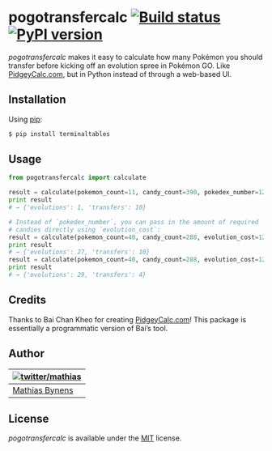 # pogotransfercalc [![Build status](https://travis-ci.org/mathiasbynens/pogotransfercalc.svg?branch=master)](https://travis-ci.org/mathiasbynens/pogotransfercalc) [![PyPI version](https://img.shields.io/pypi/v/pogotransfercalc.svg)](https://pypi.python.org/pypi/pogotransfercalc)

_pogotransfercalc_ makes it easy to calculate how many Pokémon you should transfer before kicking off an evolution spree in Pokémon GO. Like [PidgeyCalc.com](http://www.pidgeycalc.com/), but in Python instead of through a web-based UI.

## Installation

Using [pip](https://pip.pypa.io/):

```sh
$ pip install terminaltables
```

## Usage

```py
from pogotransfercalc import calculate

result = calculate(pokemon_count=11, candy_count=390, pokedex_number=129)
print result
# → {'evolutions': 1, 'transfers': 10}

# Instead of `pokedex_number`, you can pass in the amount of required
# candies directly using `evolution_cost`:
result = calculate(pokemon_count=40, candy_count=288, evolution_cost=12)
print result
# → {'evolutions': 27, 'transfers': 10}
result = calculate(pokemon_count=40, candy_count=288, evolution_cost=12, transfer_after_evolving=True)
print result
# → {'evolutions': 29, 'transfers': 4}
```

## Credits

Thanks to Bai Chan Kheo for creating [PidgeyCalc.com](http://www.pidgeycalc.com/)! This package is essentially a programmatic version of Bai’s tool.

## Author

| [![twitter/mathias](https://gravatar.com/avatar/24e08a9ea84deb17ae121074d0f17125?s=70)](https://twitter.com/mathias "Follow @mathias on Twitter") |
|---|
| [Mathias Bynens](https://mathiasbynens.be/) |

## License

_pogotransfercalc_ is available under the [MIT](https://mths.be/mit) license.
